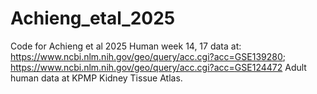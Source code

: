 # Achieng_etal_2025

Code for Achieng et al 2025 
Human week 14, 17 data at: https://www.ncbi.nlm.nih.gov/geo/query/acc.cgi?acc=GSE139280; https://www.ncbi.nlm.nih.gov/geo/query/acc.cgi?acc=GSE124472
Adult human data at KPMP Kidney Tissue Atlas.
